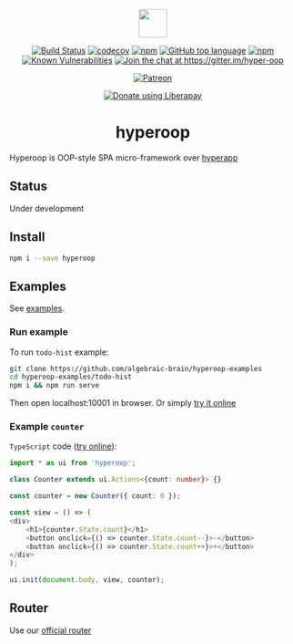 <p align="center"><img width=50 src="https://github.com/algebraic-brain/hyperoop/blob/master/logo.png?raw=true"/></p>

<p align="center">
<a href="https://travis-ci.org/algebraic-brain/hyperoop"><img src="https://travis-ci.org/algebraic-brain/hyperoop.svg?branch=master" alt="Build Status"></a>
<a href="https://codecov.io/gh/algebraic-brain/hyperoop"><img src="https://codecov.io/gh/algebraic-brain/hyperoop/branch/master/graph/badge.svg" alt="codecov"/></a>
<a href="https://www.npmjs.com/package/hyperoop"><img src="https://img.shields.io/npm/v/hyperoop.svg" alt="npm"/></a>
<a href="https://github.com/algebraic-brain/hyperoop"><img src="https://img.shields.io/github/languages/top/algebraic-brain/hyperoop.svg" alt="GitHub top language"/></a>
<a href="https://www.npmjs.com/package/hyperoop"><img src="https://img.shields.io/npm/dt/hyperoop.svg" alt="npm"/></a>
<a href="https://snyk.io/test/npm/hyperoop"><img src="https://snyk.io/test/npm/hyperoop/badge.svg" alt="Known Vulnerabilities"/></a>
<a href="https://gitter.im/hyper-oop/hyperoop?utm_source=badge&utm_medium=badge&utm_campaign=pr-badge&utm_content=badge"><img src="https://badges.gitter.im/hyper-oop/hyperoop.svg" alt="Join the chat at https://gitter.im/hyper-oop"/></a>
</p>

<p align="center"><a href="https://www.patreon.com/algebrain"><img src="https://img.shields.io/badge/patreon-donate-orange.svg" alt="Patreon"/></a></p>
<p align="center"><a href="https://liberapay.com/algebrain/donate"><img alt="Donate using Liberapay" src="https://liberapay.com/assets/widgets/donate.svg"></a></p>

<h1 align="center">hyperoop</h1>

Hyperoop is OOP-style SPA micro-framework over [hyperapp](https://github.com/jorgebucaran/hyperapp)

## Status

Under development

## Install

```bash
npm i --save hyperoop
```

## Examples

See [examples](https://github.com/algebraic-brain/hyperoop-examples).

### Run example

To run `todo-hist` example:

```bash
git clone https://github.com/algebraic-brain/hyperoop-examples
cd hyperoop-examples/todo-hist
npm i && npm run serve
```

Then open localhost:10001 in browser. Or simply [try it online](https://codepen.io/algebrain/pen/GwZWLg)

### Example `counter`

`TypeScript` code ([try online](https://codepen.io/algebrain/pen/OaNgMv)):

```typescript
import * as ui from 'hyperoop';

class Counter extends ui.Actions<{count: number}> {}

const counter = new Counter({ count: 0 });

const view = () => (
<div>
    <h1>{counter.State.count}</h1>
    <button onclick={() => counter.State.count--}>-</button>
    <button onclick={() => counter.State.count++}>+</button>
</div>
);

ui.init(document.body, view, counter);
```

## Router

Use our [official router](https://www.npmjs.com/package/hyperoop-router)
